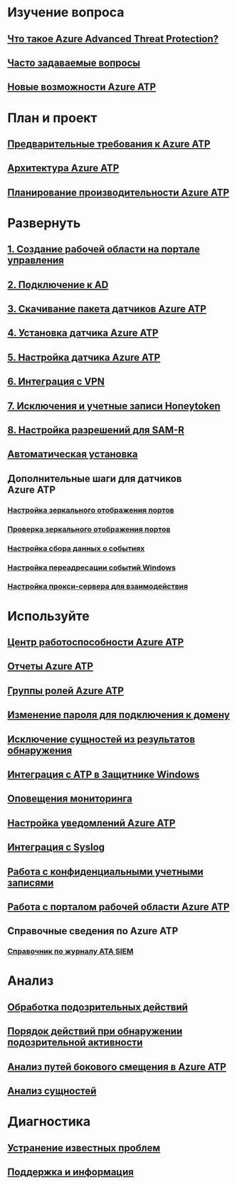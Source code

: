 # Изучение вопроса
## [Что такое Azure Advanced Threat Protection?](what-is-atp.md)
## [Часто задаваемые вопросы](atp-technical-faq.md)
## [Новые возможности Azure ATP](atp-whats-new.md)
# План и проект
## [Предварительные требования к Azure ATP](atp-prerequisites.md)
## [Архитектура Azure ATP](atp-architecture.md)
## [Планирование производительности Azure ATP](atp-capacity-planning.md)
# Развернуть
## [1. Создание рабочей области на портале управления](install-atp-step1.md)
## [2. Подключение к AD](install-atp-step2.md)
## [3. Скачивание пакета датчиков Azure ATP](install-atp-step3.md)
## [4. Установка датчика Azure ATP](install-atp-step4.md)
## [5. Настройка датчика Azure ATP](install-atp-step5.md)
## [6. Интеграция с VPN](install-atp-step6-vpn.md)
## [7. Исключения и учетные записи Honeytoken](install-atp-step7.md)
## [8. Настройка разрешений для SAM-R](install-atp-step8-samr.md)
## [Автоматическая установка](ATP-silent-installation.md)
## Дополнительные шаги для датчиков Azure ATP
### [Настройка зеркального отображения портов](configure-port-mirroring.md)
### [Проверка зеркального отображения портов](validate-port-mirroring.md)
### [Настройка сбора данных о событиях](configure-event-collection.md)
### [Настройка переадресации событий Windows](configure-event-forwarding.md)
### [Настройка прокси-сервера для взаимодействия](configure-proxy.md)
# Используйте
## [Центр работоспособности Azure ATP](atp-health-center.md)
## [Отчеты Azure ATP](reports.md)
## [Группы ролей Azure ATP](atp-role-groups.md)
## [Изменение пароля для подключения к домену](modifying-atp-config-dcpassword.md)
## [Исключение сущностей из результатов обнаружения](excluding-entities-from-detections.md)
## [Интеграция с ATP в Защитнике Windows](integrate-wd-atp.md)
## [Оповещения мониторинга](monitoring-alerts.md)
## [Настройка уведомлений Azure ATP](notifications.md)
## [Интеграция с Syslog](setting-syslog.md)
## [Работа с конфиденциальными учетными записями](sensitive-accounts.md)
## [Работа с порталом рабочей области Azure ATP](workspace-portal.md)
## Справочные сведения по Azure ATP
### [Справочник по журналу ATA SIEM](cef-format-sa.md)
# Анализ
## [Обработка подозрительных действий](working-with-suspicious-activities.md)
## [Порядок действий при обнаружении подозрительной активности](suspicious-activity-guide.md)
## [Анализ путей бокового смещения в Azure ATP](use-case-lateral-movement-path.md)
## [Анализ сущностей](entity-profiles.md)
# Диагностика
## [Устранение известных проблем](troubleshooting-atp-known-issues.md)
## [Поддержка и информация](atp-support.md)